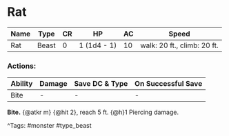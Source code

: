 # Rat

| Name | Type | CR | HP | AC | Speed |
|------|------|----|----|----|-------|
| Rat | Beast | 0 | 1 (1d4 - 1) | 10 | walk: 20 ft., climb: 20 ft. |

### Actions:

| Ability | Damage | Save DC & Type | On Successful Save |
|---------|--------|----------------|--------------------|
| Bite | - | - | - |


**Bite.** {@atkr m} {@hit 2}, reach 5 ft. {@h}1 Piercing damage.

^Tags: #monster #type_beast
